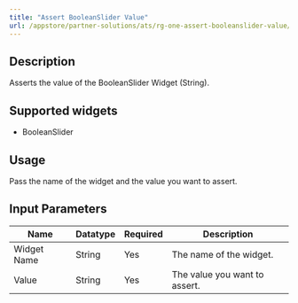 ```yaml
---
title: "Assert BooleanSlider Value"
url: /appstore/partner-solutions/ats/rg-one-assert-booleanslider-value/
---
```


## Description

Asserts the value of the BooleanSlider Widget (String).

## Supported widgets
 
* BooleanSlider

## Usage

Pass the name of the widget and the value you want to assert.

## Input Parameters

Name | Datatype | Required | Description
---- | -------- | ------- |---------------
Widget Name | String | Yes | The name of the widget.
Value | String | Yes | The value you want to assert.
